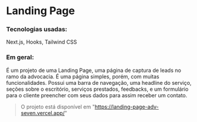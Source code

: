 # Landing Page

### Tecnologias usadas:

Next.js, Hooks, Tailwind CSS

### Em geral:

É um projeto de uma Landing Page, uma página de captura de leads no ramo da advocacia. É uma página simples, porém, com muitas funcionalidades. Possui uma barra de navegação, uma headline do serviço, seções sobre o escritório, serviços prestados, feedbacks, e um formulário para o cliente preencher com seus dados para assim receber um contato.

> O projeto está disponível em "https://landing-page-adv-seven.vercel.app/"
